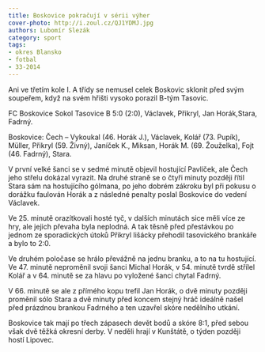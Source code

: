 ```yaml
---
title: Boskovice pokračují v sérii výher
cover-photo: http://i.zoul.cz/QJ1YDMJ.jpg
authors: Lubomír Slezák
category: sport
tags: 
- okres Blansko
- fotbal
- 33-2014 
---
```


Ani ve třetím kole I. A třídy se nemusel celek Boskovic sklonit před svým soupeřem, když na svém hřišti vysoko porazil B-tým Tasovic.

FC Boskovice Sokol Tasovice B 5:0 (2:0), Václavek, Přikryl, Jan Horák,Stara, Fadrný.

Boskovice: Čech – Vykoukal (46. Horák J.), Václavek, Kolář (73. Pupík), Müller, Přikryl (59. Živný), Janíček K., Miksan, Horák M. (69. Žouželka), Fojt (46. Fadrný), Stara.

V první velké šanci se v sedmé minutě objevil hostující Pavlíček, ale Čech jeho střelu dokázal vyrazit. Na druhé straně se o čtyři minuty později řítil Stara sám na hostujícího gólmana, po jeho dobrém zákroku byl při pokusu o dorážku faulován Horák a z následné penalty poslal Boskovice do vedení Václavek.

Ve 25. minutě orazítkovali hosté tyč, v dalších minutách sice měli více ze hry, ale jejich převaha byla neplodná. A tak těsně před přestávkou po jednom ze sporadických útoků Přikryl lišácky přehodil tasovického brankáře a bylo to 2:0.

Ve druhém poločase se hrálo převážně na jednu branku, a to na tu hostující. Ve 47. minutě neproměnil svoji šanci Michal Horák, v 54. minutě tvrdě střílel Kolář a v 64. minutě se za hlavu po vyložené šanci chytal Fadrný.

V 66. minutě se ale z přímého kopu trefil Jan Horák, o dvě minuty později proměnil sólo Stara a dvě minuty před koncem stejný hráč ideálně našel před prázdnou brankou Fadrného a ten uzavřel skóre nedělního utkání.

Boskovice tak mají po třech zápasech devět bodů a skóre 8:1, před sebou však dvě těžká okresní derby. V neděli hrají v Kunštátě, o týden později hostí Lipovec.